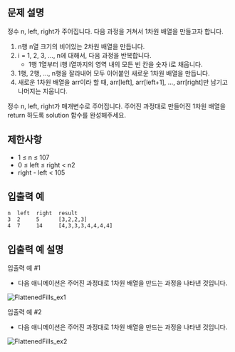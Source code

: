 문제 설명
--
정수 n, left, right가 주어집니다. 다음 과정을 거쳐서 1차원 배열을 만들고자 합니다.

1. n행 n열 크기의 비어있는 2차원 배열을 만듭니다.
2. i = 1, 2, 3, ..., n에 대해서, 다음 과정을 반복합니다.
    - 1행 1열부터 i행 i열까지의 영역 내의 모든 빈 칸을 숫자 i로 채웁니다.
3. 1행, 2행, ..., n행을 잘라내어 모두 이어붙인 새로운 1차원 배열을 만듭니다.
4. 새로운 1차원 배열을 arr이라 할 때, arr[left], arr[left+1], ..., arr[right]만 남기고 나머지는 지웁니다.

정수 n, left, right가 매개변수로 주어집니다. 주어진 과정대로 만들어진 1차원 배열을 return 하도록 solution 함수를 완성해주세요.

제한사항
--
- 1 ≤ n ≤ 107
- 0 ≤ left ≤ right < n2
- right - left < 105

입출력 예
--
    n  left  right  result
    3  2     5      [3,2,2,3]
    4  7     14     [4,3,3,3,4,4,4,4]

입출력 예 설명
--
입출력 예 #1
- 다음 애니메이션은 주어진 과정대로 1차원 배열을 만드는 과정을 나타낸 것입니다.

![FlattenedFills_ex1](https://github.com/kimjjjj/Algorithm_study/assets/102236761/c743032b-5684-4288-8ee3-7ff2cc1eaa2a)

입출력 예 #2
- 다음 애니메이션은 주어진 과정대로 1차원 배열을 만드는 과정을 나타낸 것입니다.

![FlattenedFills_ex2](https://github.com/kimjjjj/Algorithm_study/assets/102236761/95dd2b7d-35ae-4aac-959b-aa21971abb45)
